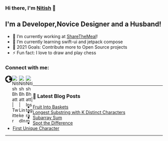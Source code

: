### Hi there, I'm [Nitish][website] 👋

## I'm a Developer,Novice Designer and a Husband!
- 🔭 I’m currently working at [ShareTheMeal][workwebsite]!
- 🌱 I’m currently learning swift-ui and jetpack compose
- 🥅 2021 Goals: Contribute more to Open Source projects
- ⚡ Fun fact: I love to draw and play chess

### Connect with me:

[<img align="left" alt="koffeeandme.com" width="22px" src="https://raw.githubusercontent.com/iconic/open-iconic/master/svg/globe.svg" />][website]
[<img align="left" alt="Nitish Bhatt | Twitter" width="22px" src="https://cdn.jsdelivr.net/npm/simple-icons@v3/icons/twitter.svg" />][twitter]
[<img align="left" alt="Nitish Bhatt | LinkedIn" width="22px" src="https://cdn.jsdelivr.net/npm/simple-icons@v3/icons/linkedin.svg" />][linkedin]
[<img align="left" alt="Nitish Bhatt| Instagram" width="22px" src="https://cdn.jsdelivr.net/npm/simple-icons@v3/icons/instagram.svg" />][instagram]

<br />

---

### 📕 Latest Blog Posts
<!-- BLOG-POST-LIST:START -->
- [Fruit Into Baskets](https://www.nitishbhatt.dev/algorithms/fruit-into-baskets/)
- [Longest Substring with K Distinct Characters](https://www.nitishbhatt.dev/algorithms/longest-substring-with-k-distinct-characters/)
- [Subarray  Sum](https://www.nitishbhatt.dev/algorithms/smallest-subarray-with-a-given-sum/)
- [Spot the Difference](https://www.nitishbhatt.dev/algorithms/spot-the-difference/)
- [First Unique Character](https://www.nitishbhatt.dev/algorithms/first-unique-character/)
<!-- BLOG-POST-LIST:END -->

---

[website]: https://www.nitishbhatt.dev
[twitter]: https://twitter.com/initishbhatt
[instagram]: https://instagram.com/nitiishbhatt
[linkedin]: https://linkedin.com/in/initishbhatt
[workwebsite]: https://sharethemeal.org/en/index.html
[kotlin]:https://github.com/kotlin
[Android]:https://github.com/android
[figma]:https://github.com/figma
[swift]:https://github.com/apple
[git]:https://github.com/
[github]:https://github.com/



